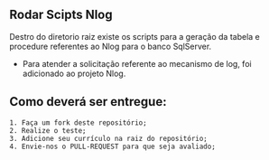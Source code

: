 ## Rodar Scipts Nlog

Destro do diretorio raiz existe os scripts para a geração da tabela e procedure referentes ao Nlog para o banco SqlServer.

* Para atender a solicitação referente ao mecanismo de log, foi adicionado ao projeto Nlog.


## Como deverá ser entregue:

    1. Faça um fork deste repositório;
    2. Realize o teste;
    3. Adicione seu currículo na raiz do repositório;
    4. Envie-nos o PULL-REQUEST para que seja avaliado;
